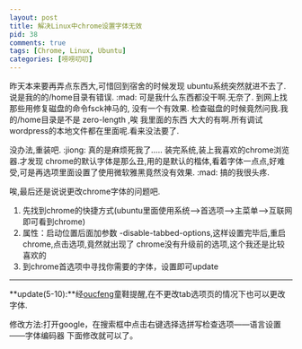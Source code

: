 ```yaml
---
layout: post
title: 解决Linux中chrome设置字体无效
pid: 38
comments: true
tags: [Chrome, Linux, Ubuntu]
categories: [唠唠叨叨]
---
```

昨天本来要再弄点东西大,可惜回到宿舍的时候发现 ubuntu系统突然就进不去了.说是我的的/home目录有错误. :mad:
可是我什么东西都没干啊.无奈了. 到网上找那些用修复磁盘的命令fsck神马的, 没有一个有效果.  检查磁盘的时候竟然问我.我的/home目录是不是 zero-length ,唉 我里面的东西 大大的有啊.所有调试wordpress的本地文件都在里面呢.看来没法要了.

没办法,重装吧. :jiong:  真的是麻烦死我了.....
装完系统,装上我喜欢的chrome浏览器.才发现 chrome的默认字体是那么丑,用的是默认的楷体,看着字体一点点,好难受,可是再选项里面设置了使用微软雅黑竟然没有效果. :mad:  搞的我很头疼.

唉,最后还是说说更改chrome字体的问题吧.

1. 先找到chrome的快捷方式(ubuntu里面使用系统--&gt;首选项--&gt;主菜单--&gt;互联网 即可看到chrome)
2. 属性：启动位置后面加参数 -disable-tabbed-options,这样设置完毕后,重启chrome,点击选项,竟然就出现了 chrome没有升级前的选项,这个我还是比较喜欢的
3. 到chrome首选项中寻找你需要的字体，设置即可update

- - -

**update(5-10):**经[oucfeng](/2011/04/38-new-chrome-set-the-font.html#comment-547)童鞋提醒,在不更改tab选项页的情况下也可以更改字体.

修改方法:打开google，在搜索框中点击右键选择选拼写检查选项——语言设置——字体编码器 下面修改就可以了。
